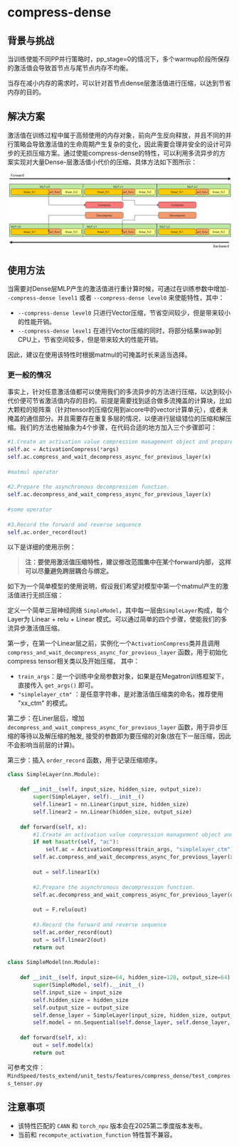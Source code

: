 # compress-dense

## 背景与挑战

当训练使能不同PP并行策略时，pp_stage=0的情况下，多个warmup阶段所保存的激活值会导致首节点与尾节点内存不均衡。

当存在减小内存的需求时，可以针对首节点dense层激活值进行压缩，以达到节省内存的目的。

## 解决方案

激活值在训练过程中属于高频使用的内存对象，前向产生反向释放，并且不同的并行策略会导致激活值的生命周期产生复杂的变化，因此需要合理并安全的设计可异步的无损压缩方案。通过使能compress-dense的特性，可以利用多流异步的方案实现对大量Dense-层激活值小代价的压缩，具体方法如下图所示：

![Alt text](../../sources/images/compress_dense.png)

## 使用方法

当需要对Dense层MLP产生的激活值进行重计算时候，可通过在训练参数中增加`--compress-dense level1` 或者 `--compress-dense level0` 来使能特性，其中：

- `--compress-dense level0` 只进行Vector压缩，节省空间较少，但是带来较小的性能开销。
- `--compress-dense level1` 在进行Vector压缩的同时，将部分结果swap到CPU上，节省空间较多，但是带来较大的性能开销。

因此，建议在使用该特性时根据matmul的可掩盖时长来适当选择。


### 更一般的情况

事实上，针对任意激活值都可以使用我们的多流异步的方法进行压缩，以达到较小代价便可节省激活值内存的目的。前提是需要找到适合做多流掩盖的计算块，比如大颗粒的矩阵乘（针对tensor的压缩仅用到aicore中的vector计算单元），或者未掩盖的通信部分。并且需要存在重复多层的情况，以便进行层级错位的压缩和解压缩。我们的方法也被抽象为4个步骤，在代码合适的地方加入三个步骤即可：

```python
#1.Create an activation value compression management object and prepare a function for asynchronous compression.
self.ac = ActivationCompress(*args)
self.ac.compress_and_wait_decompress_async_for_previous_layer(x)

#matmul operator

#2.Prepare the asynchronous decompression function.
self.ac.decompress_and_wait_compress_async_for_previous_layer(x)

#some operator

#3.Record the forward and reverse sequence
self.ac.order_record(out)

```

以下是详细的使用示例：

> **注：要使用激活值压缩特性，建议修改范围集中在某个forward内部， 这样可以尽量避免跨层耦合与绑定。**



如下为一个简单模型的使用说明，假设我们希望对模型中第一个matmul产生的激活值进行无损压缩：

定义一个简单三层神经网络 `SimpleModel`，其中每一层由`SimpleLayer`构成，每个Layer为 Linear + relu + Linear 模式。可以通过简单的四个步骤，使能我们的多流异步激活值压缩。

第一步，在第一个Linear层之前，实例化一个`ActivationCompress`类并且调用`compress_and_wait_decompress_async_for_previous_layer` 函数，用于初始化compress tensor相关类以及开始压缩， 其中：

- `train_args`：是一个训练中全局参数对象，如果是在Megatron训练框架下，直接传入 `get_args()` 即可。
- `"simplelayer_ctm"` ：是任意字符串，是对激活值压缩类的命名，推荐使用 "xx_ctm" 的模式。


第二步：在Liner层后，增加 `decompress_and_wait_compress_async_for_previous_layer` 函数，用于异步压缩的等待以及解压缩的触发, 接受的参数即为要压缩的对象(放在下一层压缩，因此不会影响当前层的计算)。

第三步：插入 `order_record` 函数，用于记录压缩顺序。

```python
class SimpleLayer(nn.Module):

    def __init__(self, input_size, hidden_size, output_size):
        super(SimpleLayer, self).__init__()
        self.linear1 = nn.Linear(input_size, hidden_size)
        self.linear2 = nn.Linear(hidden_size, output_size)
    
    def forward(self, x):
        #1.Create an activation value compression management object and prepare a function for asynchronous compression.
        if not hasattr(self, "ac"):
            self.ac = ActivationCompress(train_args, "simplelayer_ctm")    
        self.ac.compress_and_wait_decompress_async_for_previous_layer(x)
        
        out = self.linear1(x)
        
        #2.Prepare the asynchronous decompression function.
        self.ac.decompress_and_wait_compress_async_for_previous_layer(out)
        
        out = F.relu(out)
        
        #3.Record the forward and reverse sequence
        self.ac.order_record(out)
        out = self.linear2(out)
        return out

class SimpleModel(nn.Module):

    def __init__(self, input_size=64, hidden_size=128, output_size=64):
        super(SimpleModel, self).__init__()
        self.input_size = input_size
        self.hidden_size = hidden_size
        self.output_size = output_size
        self.dense_layer = SimpleLayer(input_size, hidden_size, output_size)
        self.model = nn.Sequential(self.dense_layer, self.dense_layer, self.dense_layer)

    def forward(self, x):
        out = self.model(x)
        return out
```

可参考文件：`MindSpeed/tests_extend/unit_tests/features/compress_dense/test_compress_tensor.py`


## 注意事项 

- 该特性匹配的 `CANN` 和 `torch_npu` 版本会在2025第二季度版本发布。
- 当前和 `recompute_activation_function` 特性暂不兼容。
